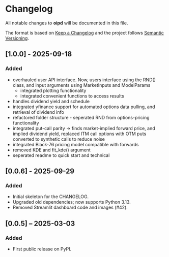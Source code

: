 
# Changelog
All notable changes to **oipd** will be documented in this file.

The format is based on [Keep a Changelog](https://keepachangelog.com/en/1.1.0/)
and the project follows [Semantic Versioning](https://semver.org/spec/v2.0.0.html).

## [1.0.0] - 2025-09-18
### Added
- overhauled user API interface. Now, users interface using the RND() class, and input arguments using MarketInputs and ModelParams
    - integrated plotting functionality
    - integrated convenient functions to access results
- handles dividend yield and schedule 
- integrated yfinance support for automated options data pulling, and retrieval of dividend info
- refactored folder structure - seperated RND from options-pricing functionality
- integrated put-call parity -> finds market-implied forward price, and implied dividend yield, replaced ITM call options with OTM puts converted to synthetic calls to reduce noise
- integrated Black-76 pricing model compatible with forwards
- removed KDE and fit_kde() argument
- seperated readme to quick start and technical

## [0.0.6] - 2025-09-29
### Added
- Initial skeleton for the CHANGELOG.
- Upgraded old dependencies; now supports Python 3.13.
- Removed Streamlit dashboard code and images (#42).

## [0.0.5] – 2025-03-03
### Added
- First public release on PyPI. 
